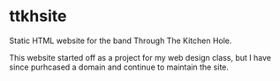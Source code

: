 # ttkhsite

Static HTML website for the band Through The Kitchen Hole.

This website started off as a project for my web design class, but I have since purhcased a domain and continue to maintain the site.
